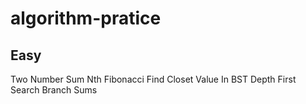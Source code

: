 # algorithm-pratice

## Easy
Two Number Sum
Nth Fibonacci
Find Closet Value In BST
Depth First Search
Branch Sums